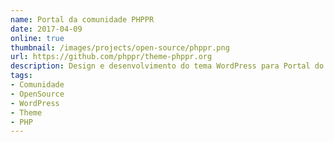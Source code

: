 ```yaml
---
name: Portal da comunidade PHPPR
date: 2017-04-09
online: true
thumbnail: /images/projects/open-source/phppr.png
url: https://github.com/phppr/theme-phppr.org
description: Design e desenvolvimento do tema WordPress para Portal do Grupo de Desenvolvedores PHP do Paraná.
tags:
- Comunidade
- OpenSource
- WordPress
- Theme
- PHP
---
```

